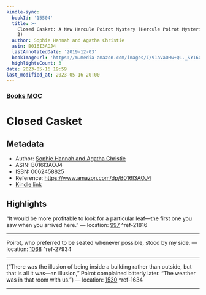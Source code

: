```yaml
---
kindle-sync:
  bookId: '15504'
  title: >-
    Closed Casket: A New Hercule Poirot Mystery (Hercule Poirot Mysteries Book
    2)
  author: Sophie Hannah and Agatha Christie
  asin: B016I3AOJ4
  lastAnnotatedDate: '2019-12-03'
  bookImageUrl: 'https://m.media-amazon.com/images/I/91aVaOHw+QL._SY160.jpg'
  highlightsCount: 3
date: 2023-05-16 19:59
last_modified_at: 2023-05-16 20:00
---
```

### [Books MOC](Books%20MOC.md)

# Closed Casket

## Metadata
* Author: [Sophie Hannah and Agatha Christie](https://www.amazon.comundefined)
* ASIN: B016I3AOJ4
* ISBN: 0062458825
* Reference: https://www.amazon.com/dp/B016I3AOJ4
* [Kindle link](kindle://book?action=open&asin=B016I3AOJ4)

## Highlights
“It would be more profitable to look for a particular leaf—the first one you saw when you arrived here.” — location: [997](kindle://book?action=open&asin=B016I3AOJ4&location=997) ^ref-21816

---
Poirot, who preferred to be seated whenever possible, stood by my side. — location: [1068](kindle://book?action=open&asin=B016I3AOJ4&location=1068) ^ref-27934

---
(“There was the illusion of being inside a building rather than outside, but that is all it was—an illusion,” Poirot complained bitterly later. “The weather was in that room with us.”) — location: [1530](kindle://book?action=open&asin=B016I3AOJ4&location=1530) ^ref-1634

---
